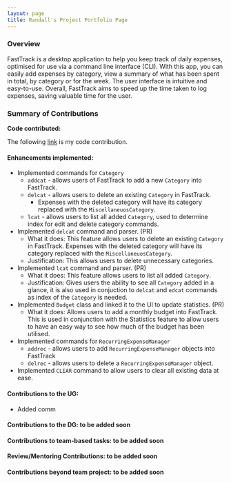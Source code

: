 ```yaml
---
layout: page
title: Randall's Project Portfolio Page
---
```


### Overview

FastTrack is a desktop application to help you keep track of daily expenses, optimised for use via a command line interface (CLI). With this app, you can easily add expenses by category, view a summary of what has been spent in total, by category or for the week. The user interface is intuitive and easy-to-use. Overall, FastTrack aims to speed up the time taken to log expenses, saving valuable time for the user.

### Summary of Contributions

**Code contributed:** 

The following [link](https://nus-cs2103-ay2223s2.github.io/tp-dashboard/?search=randallnhr&breakdown=true&sort=groupTitle+dsc&sortWithin=title&since=2023-02-17&timeframe=commit&mergegroup=&groupSelect=groupByRepos&checkedFileTypes=docs%7Efunctional-code%7Etest-code%7Eother) is my code contribution.

#### **Enhancements implemented:**
* Implemented commands for `Category`
  * `addcat` - allows users of FastTrack to add a new `Category` into FastTrack.
  * `delcat` - allows users to delete an existing `Category` in FastTrack. 
    * Expenses with the deleted category will have its category replaced with the `MiscellaneuosCategory`.
  * `lcat` - allows users to list all added `Category`, used to determine index for edit and delete category commands.
* Implemented `delcat` command and parser. (PR)
  * What it does: This feature allows users to delete an existing `Category` in FastTrack. Expenses with the deleted category will have its category replaced with the `MiscellaneuosCategory`.
  * Justification: This allows users to delete unnecessary categories. 
* Implemented `lcat` command and parser. (PR)
  * What it does: This feature allows users to list all added `Category`.
  * Justification: Gives users the ability to see all `Category` added in a glance, it is also used in conjuction to `delcat` and `edcat` commands as index of the `Category` is needed.
* Implemented `Budget` class and linked it to the UI to update statistics. (PR)
  * What it does: Allows users to add a monthly budget into FastTrack. This is used in conjunction with the Statistics feature to allow users to have an easy way to see how much of the budget has been utilised.
* Implemented commands for `RecurringExpenseManager`
  * `addrec` - allows users to add `RecurringExpenseManager` objects into FastTrack
  * `delrec` - allows users to delete a `RecurringExpenseManager` object.
* Implemented `CLEAR` command to allow users to clear all existing data at ease. 

#### **Contributions to the UG:**
* Added comm

#### **Contributions to the DG:** to be added soon

#### **Contributions to team-based tasks:** to be added soon

#### **Review/Mentoring Contributions:** to be added soon

#### **Contributions beyond team project:** to be added soon
